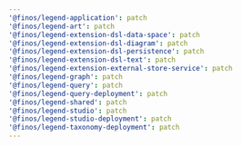 ```yaml
---
'@finos/legend-application': patch
'@finos/legend-art': patch
'@finos/legend-extension-dsl-data-space': patch
'@finos/legend-extension-dsl-diagram': patch
'@finos/legend-extension-dsl-persistence': patch
'@finos/legend-extension-dsl-text': patch
'@finos/legend-extension-external-store-service': patch
'@finos/legend-graph': patch
'@finos/legend-query': patch
'@finos/legend-query-deployment': patch
'@finos/legend-shared': patch
'@finos/legend-studio': patch
'@finos/legend-studio-deployment': patch
'@finos/legend-taxonomy-deployment': patch
---
```

